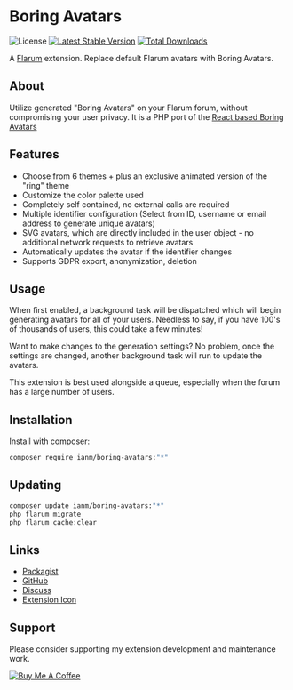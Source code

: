 # Boring Avatars

![License](https://img.shields.io/badge/license-MIT-blue.svg) [![Latest Stable Version](https://img.shields.io/packagist/v/ianm/boring-avatars.svg)](https://packagist.org/packages/ianm/boring-avatars) [![Total Downloads](https://img.shields.io/packagist/dt/ianm/boring-avatars.svg)](https://packagist.org/packages/ianm/boring-avatars)

A [Flarum](http://flarum.org) extension. Replace default Flarum avatars with Boring Avatars.

## About

Utilize generated "Boring Avatars" on your Flarum forum, without compromising your user privacy. It is a PHP port of the [React based Boring Avatars](https://github.com/boringdesigners/boring-avatars)

## Features

- Choose from 6 themes + plus an exclusive animated version of the "ring" theme
- Customize the color palette used
- Completely self contained, no external calls are required
- Multiple identifier configuration (Select from ID, username or email address to generate unique avatars)
- SVG avatars, which are directly included in the user object - no additional network requests to retrieve avatars
- Automatically updates the avatar if the identifier changes
- Supports GDPR export, anonymization, deletion

## Usage

When first enabled, a background task will be dispatched which will begin generating avatars for all of your users. Needless to say, if you have 100's of thousands of users, this could take a few minutes!

Want to make changes to the generation settings? No problem, once the settings are changed, another background task will run to update the avatars.

This extension is best used alongside a queue, especially when the forum has a large number of users.

## Installation

Install with composer:

```sh
composer require ianm/boring-avatars:"*"
```

## Updating

```sh
composer update ianm/boring-avatars:"*"
php flarum migrate
php flarum cache:clear
```

## Links

- [Packagist](https://packagist.org/packages/ianm/boring-avatars)
- [GitHub](https://github.com/ianm/boring-avatars)
- [Discuss](https://discuss.flarum.org/d/PUT_DISCUSS_SLUG_HERE)
- [Extension Icon](https://source.boringavatars.com/beam/30/Flarum%20Boring%20Avatar?square)

## Support

Please consider supporting my extension development and maintenance work.

[![Buy Me A Coffee](https://cdn.buymeacoffee.com/buttons/default-orange.png)](https://www.buymeacoffee.com/ianm1)
